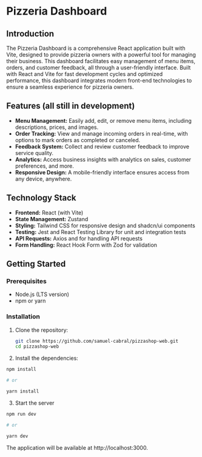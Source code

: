 # Pizzeria Dashboard

## Introduction

The Pizzeria Dashboard is a comprehensive React application built with Vite, designed to provide pizzeria owners with a powerful tool for managing their business. This dashboard facilitates easy management of menu items, orders, and customer feedback, all through a user-friendly interface. Built with React and Vite for fast development cycles and optimized performance, this dashboard integrates modern front-end technologies to ensure a seamless experience for pizzeria owners.

## Features (all still in development)

- **Menu Management:** Easily add, edit, or remove menu items, including descriptions, prices, and images.
- **Order Tracking:** View and manage incoming orders in real-time, with options to mark orders as completed or canceled.
- **Feedback System:** Collect and review customer feedback to improve service quality.
- **Analytics:** Access business insights with analytics on sales, customer preferences, and more.
- **Responsive Design:** A mobile-friendly interface ensures access from any device, anywhere.

## Technology Stack

- **Frontend:** React (with Vite)
- **State Management:** Zustand
- **Styling:** Tailwind CSS for responsive design and shadcn/ui components
- **Testing:** Jest and React Testing Library for unit and integration tests
- **API Requests:** Axios and for handling API requests
- **Form Handling:** React Hook Form with Zod for validation

## Getting Started

### Prerequisites

- Node.js (LTS version)
- npm or yarn

### Installation

1. Clone the repository:

   ```bash
   git clone https://github.com/samuel-cabral/pizzashop-web.git
   cd pizzashop-web
   ```

2. Install the dependencies:

  ```bash
  npm install
  
  # or
  
  yarn install
  ```

3. Start the server

```bash
npm run dev

# or 

yarn dev
````

The application will be available at http://localhost:3000.


